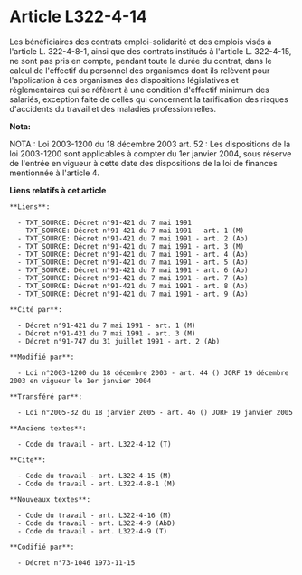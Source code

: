 # Article L322-4-14

Les bénéficiaires des contrats emploi-solidarité et des emplois visés à l'article L. 322-4-8-1, ainsi que des contrats
institués à l'article L. 322-4-15, ne sont pas pris en compte, pendant toute la durée du contrat, dans le calcul de
l'effectif du personnel des organismes dont ils relèvent pour l'application à ces organismes des dispositions législatives et
réglementaires qui se réfèrent à une condition d'effectif minimum des salariés, exception faite de celles qui concernent la
tarification des risques d'accidents du travail et des maladies professionnelles.

**Nota:**

NOTA : Loi 2003-1200 du 18 décembre 2003 art. 52 : Les dispositions de la loi 2003-1200 sont applicables à compter du 1er
janvier 2004, sous réserve de l'entrée en vigueur à cette date des dispositions de la loi de finances mentionnée à l'article
4.

**Liens relatifs à cet article**

	**Liens**:

	  - TXT_SOURCE: Décret n°91-421 du 7 mai 1991
	  - TXT_SOURCE: Décret n°91-421 du 7 mai 1991 - art. 1 (M)
	  - TXT_SOURCE: Décret n°91-421 du 7 mai 1991 - art. 2 (Ab)
	  - TXT_SOURCE: Décret n°91-421 du 7 mai 1991 - art. 3 (M)
	  - TXT_SOURCE: Décret n°91-421 du 7 mai 1991 - art. 4 (Ab)
	  - TXT_SOURCE: Décret n°91-421 du 7 mai 1991 - art. 5 (Ab)
	  - TXT_SOURCE: Décret n°91-421 du 7 mai 1991 - art. 6 (Ab)
	  - TXT_SOURCE: Décret n°91-421 du 7 mai 1991 - art. 7 (Ab)
	  - TXT_SOURCE: Décret n°91-421 du 7 mai 1991 - art. 8 (Ab)
	  - TXT_SOURCE: Décret n°91-421 du 7 mai 1991 - art. 9 (Ab)

	**Cité par**:

	  - Décret n°91-421 du 7 mai 1991 - art. 1 (M)
	  - Décret n°91-421 du 7 mai 1991 - art. 3 (M)
	  - Décret n°91-747 du 31 juillet 1991 - art. 2 (Ab)

	**Modifié par**:

	  - Loi n°2003-1200 du 18 décembre 2003 - art. 44 () JORF 19 décembre 2003 en vigueur le 1er janvier 2004

	**Transféré par**:

	  - Loi n°2005-32 du 18 janvier 2005 - art. 46 () JORF 19 janvier 2005

	**Anciens textes**:

	  - Code du travail - art. L322-4-12 (T)

	**Cite**:

	  - Code du travail - art. L322-4-15 (M)
	  - Code du travail - art. L322-4-8-1 (M)

	**Nouveaux textes**:

	  - Code du travail - art. L322-4-16 (M)
	  - Code du travail - art. L322-4-9 (AbD)
	  - Code du travail - art. L322-4-9 (T)

	**Codifié par**:

	  - Décret n°73-1046 1973-11-15
